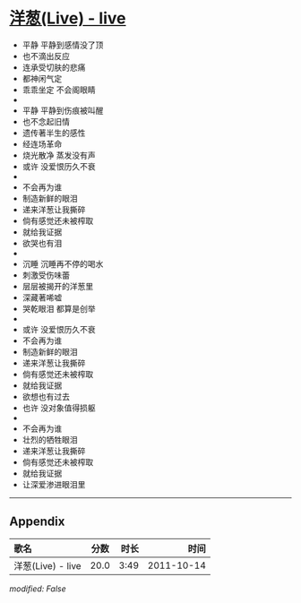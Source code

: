# [洋葱(Live) - live](https://music.163.com/song?id=64216)

* 平静 平静到感情没了顶
* 也不滴出反应
* 连承受切肤的悲痛
* 都神闲气定
* 乖乖坐定 不会阁眼睛
* 
* 平静 平静到伤痕被叫醒
* 也不念起旧情
* 遗传著半生的感性
* 经连场革命
* 烧光散净 蒸发没有声
* 或许 没爱恨历久不衰
* 
* 不会再为谁
* 制造新鲜的眼泪
* 递来洋葱让我撕碎
* 倘有感觉还未被榨取
* 就给我证据
* 欲哭也有泪
* 
* 沉睡 沉睡再不停的喝水
* 刺激受伤味蕾
* 层层被揭开的洋葱里
* 深藏著唏嘘
* 哭乾眼泪 都算是创举
* 
* 或许 没爱恨历久不衰
* 不会再为谁
* 制造新鲜的眼泪
* 递来洋葱让我撕碎
* 倘有感觉还未被榨取
* 就给我证据
* 欲想也有过去
* 也许 没对象值得损躯
* 
* 不会再为谁
* 壮烈的牺牲眼泪
* 递来洋葱让我撕碎
* 倘有感觉还未被榨取
* 就给我证据
* 让深爱渗进眼泪里


---

## Appendix

|歌名|分数|时长|时间|
|:---|:---:|---:|---:|
|洋葱(Live) - live|20.0|3:49|2011-10-14

*modified: False*